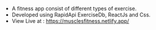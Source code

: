  - A fitness app consist of different types of exercise.
 - Developed using RapidApi ExerciseDb, ReactJs and Css. 
 - View Live at : https://musclesfitness.netlify.app/
